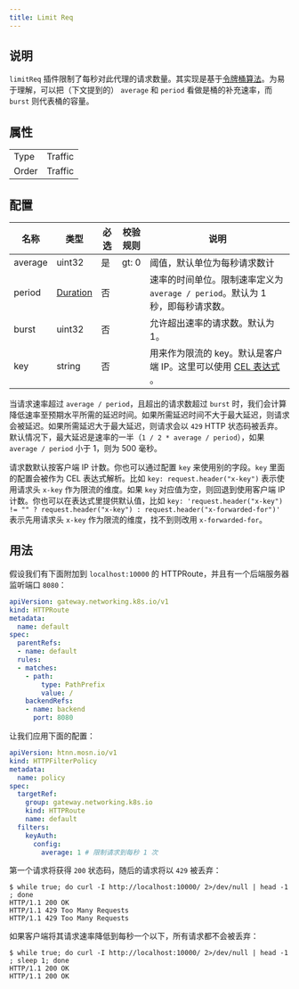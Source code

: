 ```yaml
---
title: Limit Req
---
```


## 说明

`limitReq` 插件限制了每秒对此代理的请求数量。其实现是基于[令牌桶算法](https://en.wikipedia.org/wiki/Token_bucket)。为易于理解，可以把（下文提到的） `average` 和 `period` 看做是桶的补充速率，而 `burst` 则代表桶的容量。

## 属性

|       |         |
|-------|---------|
| Type  | Traffic |
| Order | Traffic |

## 配置

| 名称    | 类型                            | 必选 | 校验规则 | 说明                                                                           |
|---------|---------------------------------|------|----------|--------------------------------------------------------------------------------|
| average | uint32                          | 是   | gt: 0    | 阈值，默认单位为每秒请求数计                                                   |
| period  | [Duration](../../type#duration) | 否   |          | 速率的时间单位。限制速率定义为 `average / period`。默认为 1 秒，即每秒请求数。 |
| burst   | uint32                          | 否   |          | 允许超出速率的请求数。默认为 1。                                               |
| key     | string                          | 否   |          | 用来作为限流的 key。默认是客户端 IP。这里可以使用 [CEL 表达式](../../expr) 。     |

当请求速率超过 `average / period`，且超出的请求数超过 `burst` 时，我们会计算降低速率至预期水平所需的延迟时间。如果所需延迟时间不大于最大延迟，则请求会被延迟。如果所需延迟大于最大延迟，则请求会以 `429` HTTP 状态码被丢弃。默认情况下，最大延迟是速率的一半（`1 / 2 * average / period`），如果 `average / period` 小于 1，则为 500 毫秒。

请求数默认按客户端 IP 计数。你也可以通过配置 `key` 来使用别的字段。`key` 里面的配置会被作为 CEL 表达式解析。比如 `key: request.header("x-key")` 表示使用请求头 `x-key` 作为限流的维度。如果 `key` 对应值为空，则回退到使用客户端 IP 计数。你也可以在表达式里提供默认值，比如 `key: 'request.header("x-key") != "" ? request.header("x-key") : request.header("x-forwarded-for")'` 表示先用请求头 `x-key` 作为限流的维度，找不到则改用 `x-forwarded-for`。

## 用法

假设我们有下面附加到 `localhost:10000` 的 HTTPRoute，并且有一个后端服务器监听端口 `8080`：

```yaml
apiVersion: gateway.networking.k8s.io/v1
kind: HTTPRoute
metadata:
  name: default
spec:
  parentRefs:
  - name: default
  rules:
  - matches:
    - path:
        type: PathPrefix
        value: /
    backendRefs:
    - name: backend
      port: 8080
```

让我们应用下面的配置：

```yaml
apiVersion: htnn.mosn.io/v1
kind: HTTPFilterPolicy
metadata:
  name: policy
spec:
  targetRef:
    group: gateway.networking.k8s.io
    kind: HTTPRoute
    name: default
  filters:
    keyAuth:
      config:
        average: 1 # 限制请求到每秒 1 次
```

第一个请求将获得 `200` 状态码，随后的请求将以 `429` 被丢弃：

```
$ while true; do curl -I http://localhost:10000/ 2>/dev/null | head -1 ; done
HTTP/1.1 200 OK
HTTP/1.1 429 Too Many Requests
HTTP/1.1 429 Too Many Requests
```

如果客户端将其请求速率降低到每秒一个以下，所有请求都不会被丢弃：

```
$ while true; do curl -I http://localhost:10000/ 2>/dev/null | head -1 ; sleep 1; done
HTTP/1.1 200 OK
HTTP/1.1 200 OK
```
